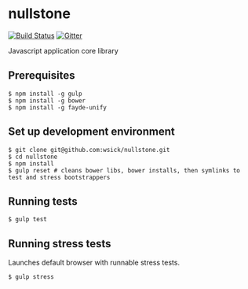 nullstone
=========

[![Build Status](https://travis-ci.org/wsick/nullstone.svg?branch=master)](https://travis-ci.org/wsick/nullstone)
[![Gitter](https://badges.gitter.im/Join%20Chat.svg)](https://gitter.im/wsick/Fayde?utm_source=badge&utm_medium=badge&utm_campaign=pr-badge&utm_content=badge)

Javascript application core library

## Prerequisites

```
$ npm install -g gulp
$ npm install -g bower
$ npm install -g fayde-unify
```

## Set up development environment

```
$ git clone git@github.com:wsick/nullstone.git
$ cd nullstone
$ npm install
$ gulp reset # cleans bower libs, bower installs, then symlinks to test and stress bootstrappers
```

## Running tests

```
$ gulp test
```

## Running stress tests
Launches default browser with runnable stress tests.
```
$ gulp stress
```

